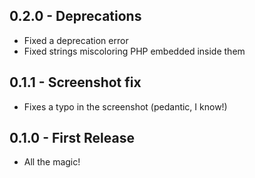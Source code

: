 ## 0.2.0 - Deprecations
* Fixed a deprecation error
* Fixed strings miscoloring PHP embedded inside them

## 0.1.1 - Screenshot fix
* Fixes a typo in the screenshot (pedantic, I know!)

## 0.1.0 - First Release
* All the magic!
